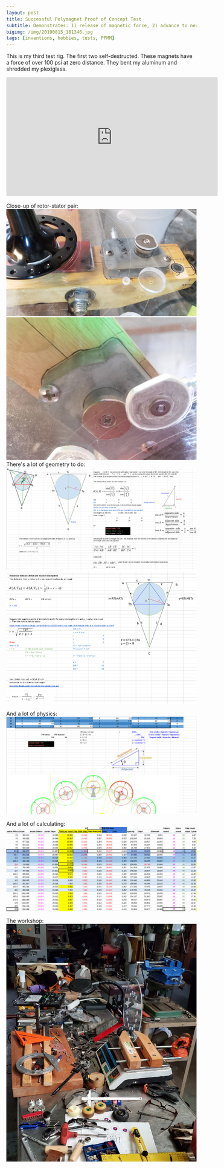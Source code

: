 ```yaml
---
layout: post
title: Successful Polymagnet Proof of Concept Test
subtitle: Demonstrates: 1) release of magnetic force, 2) advance to next station 3) didn't self-destruct this time
bigimg: /img/20190815_181346.jpg
tags: [inventions, hobbies, tests, PPMM]
---
```

This is my third test rig. The first two self-destructed. These magnets have a force of over 100 psi at zero distance. They bent my aluminum and shredded my plexiglass.
<iframe width="560" height="315" src="https://www.youtube.com/embed/zg_jSTjzq7M" frameborder="0" allow="accelerometer; autoplay; encrypted-media; gyroscope; picture-in-picture" allowfullscreen></iframe>

Close-up of rotor-stator pair:
![](/img/20190827_180051.jpg)
![](/img/20190829_162639.jpg)
There's a lot of geometry to do:
![](/img/PPMM_incircles1.png)
![](/img/PPMM_incircles2.png)

And a lot of physics:
![](/img/PPMM_phase.png)

And a lot of calculating:
![](/img/PPMM_diameters.png)

The workshop:
![](/img/IMG_20190815_183704_939.jpg)
